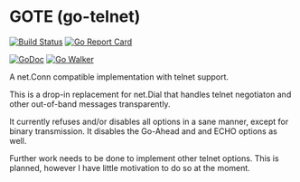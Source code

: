 
# GOTE (go-telnet)
[![Build Status](https://travis-ci.org/morganhein/go-telnet.svg?branch=master)](https://travis-ci.org/morganhein/go-telnet) [![Go Report Card](https://goreportcard.com/badge/github.com/morganhein/go-telnet)](https://goreportcard.com/report/github.com/morganhein/go-telnet)    

[![GoDoc](https://godoc.org/github.com/morganhein/go-telnet?status.svg)](http://godoc.org/github.com/morganhein/go-telnet) [![Go Walker](http://gowalker.org/api/v1/badge)](https://gowalker.org/github.com/morganhein/go-telnet)


A net.Conn compatible implementation with telnet support.

This is a drop-in replacement for net.Dial that handles telnet negotiaton and other out-of-band messages transparently.

It currently refuses and/or disables all options in a sane manner, except for binary transmission. It disables the Go-Ahead and and ECHO options as well.

Further work needs to be done to implement other telnet options. This is planned, however I have little motivation to do so at the moment.

